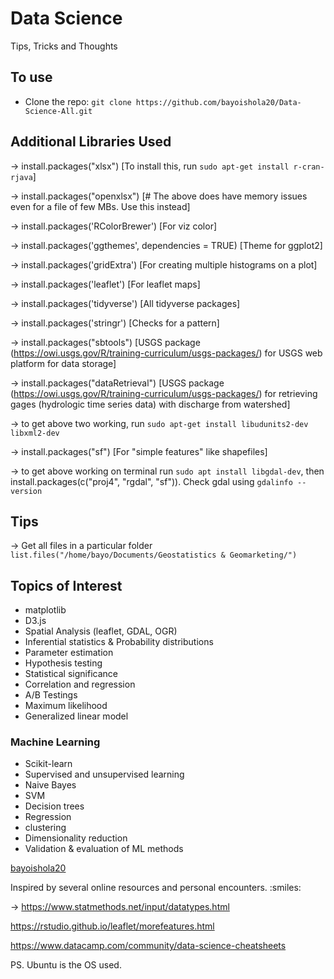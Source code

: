 # Data Science

Tips, Tricks and Thoughts

## To use

* Clone the repo: `git clone https://github.com/bayoishola20/Data-Science-All.git`

## Additional Libraries Used

&rightarrow; install.packages("xlsx") [To install this, run `sudo apt-get install r-cran-rjava`]

&rightarrow; install.packages("openxlsx") [# The above does have memory issues even for a file of few MBs. Use this instead]

&rightarrow; install.packages('RColorBrewer') [For viz color]

&rightarrow; install.packages('ggthemes', dependencies = TRUE) [Theme for ggplot2]

&rightarrow; install.packages('gridExtra') [For creating multiple histograms on a plot]

&rightarrow; install.packages('leaflet') [For leaflet maps]

&rightarrow; install.packages('tidyverse') [All tidyverse packages]

&rightarrow; install.packages('stringr') [Checks for a pattern]

&rightarrow; install.packages("sbtools") [USGS package (https://owi.usgs.gov/R/training-curriculum/usgs-packages/) for USGS web platform for data storage]

&rightarrow; install.packages("dataRetrieval") [USGS package (https://owi.usgs.gov/R/training-curriculum/usgs-packages/) for retrieving gages (hydrologic time series data) with discharge from watershed]

&rarr; to get above two working, run `sudo apt-get install libudunits2-dev libxml2-dev`

&rightarrow; install.packages("sf") [For "simple features" like shapefiles]

&rightarrow; to get above working on terminal run `sudo apt install libgdal-dev`, then install.packages(c("proj4", "rgdal", "sf")). Check gdal using `gdalinfo --version`


## Tips

&rarr; Get all files in a particular folder `list.files("/home/bayo/Documents/Geostatistics & Geomarketing/")`

## Topics of Interest

* matplotlib
* D3.js
* Spatial Analysis (leaflet, GDAL, OGR)
* Inferential statistics & Probability distributions
* Parameter estimation
* Hypothesis testing
* Statistical significance
* Correlation and regression
* A/B Testings
* Maximum likelihood
* Generalized linear model

### Machine Learning

* Scikit-learn
* Supervised and unsupervised learning
* Naive Bayes
* SVM
* Decision trees
* Regression
* clustering
* Dimensionality reduction
* Validation & evaluation of ML methods

[bayoishola20](https://github.com/bayoishola20/)

Inspired by several online resources and personal encounters. :smiles:

&rightarrow; https://www.statmethods.net/input/datatypes.html

https://rstudio.github.io/leaflet/morefeatures.html

https://www.datacamp.com/community/data-science-cheatsheets

PS. Ubuntu is the OS used.